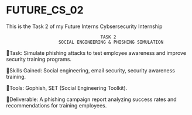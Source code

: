 # FUTURE_CS_02
This is the Task 2 of my Future Interns Cybsersecurity Internship

                                        TASK 2
                        SOCIAL ENGINEERING & PHISHING SIMULATION


🔹Task: Simulate phishing attacks to test employee awareness and improve security training programs.

🔹Skills Gained: Social engineering, email security, security awareness training.

🔹Tools: Gophish, SET (Social Engineering Toolkit).

🔹Deliverable: A phishing campaign report analyzing success rates and recommendations for training employees.
